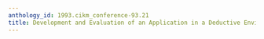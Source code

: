 ```yaml
---
anthology_id: 1993.cikm_conference-93.21
title: Development and Evaluation of an Application in a Deductive Environment
---
```

